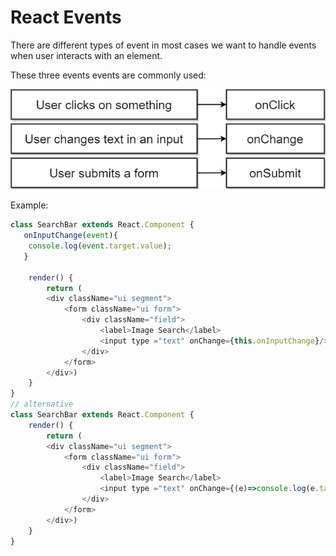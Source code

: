 # React Events

There are different types of event in most cases we want to handle events when user interacts with an element.

These three events events are commonly used:

![Events](img/react/diagrams-08-events.png)

Example:

````js
class SearchBar extends React.Component {
   onInputChange(event){
    console.log(event.target.value);
   }
   
    render() {
        return (
        <div className="ui segment">
            <form className="ui form">
                <div className="field">
                    <label>Image Search</label>
                    <input type ="text" onChange={this.onInputChange}/>
                </div>
            </form>
        </div>)
    }
}
// alternative
class SearchBar extends React.Component {   
    render() {
        return (
        <div className="ui segment">
            <form className="ui form">
                <div className="field">
                    <label>Image Search</label>
                    <input type ="text" onChange={(e)=>console.log(e.target.value)}/>
                </div>
            </form>
        </div>)
    }
}

````
